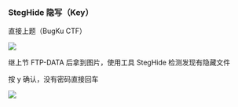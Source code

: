 ### StegHide 隐写（Key）

直接上题（BugKu CTF）

![](https://pic1.imgdb.cn/item/67722be8d0e0a243d4ec6d2e.jpg)

继上节 FTP-DATA 后拿到图片，使用工具 StegHide 检测发现有隐藏文件

按 y 确认，没有密码直接回车

![](https://pic1.imgdb.cn/item/67722c29d0e0a243d4ec6d3e.jpg)
